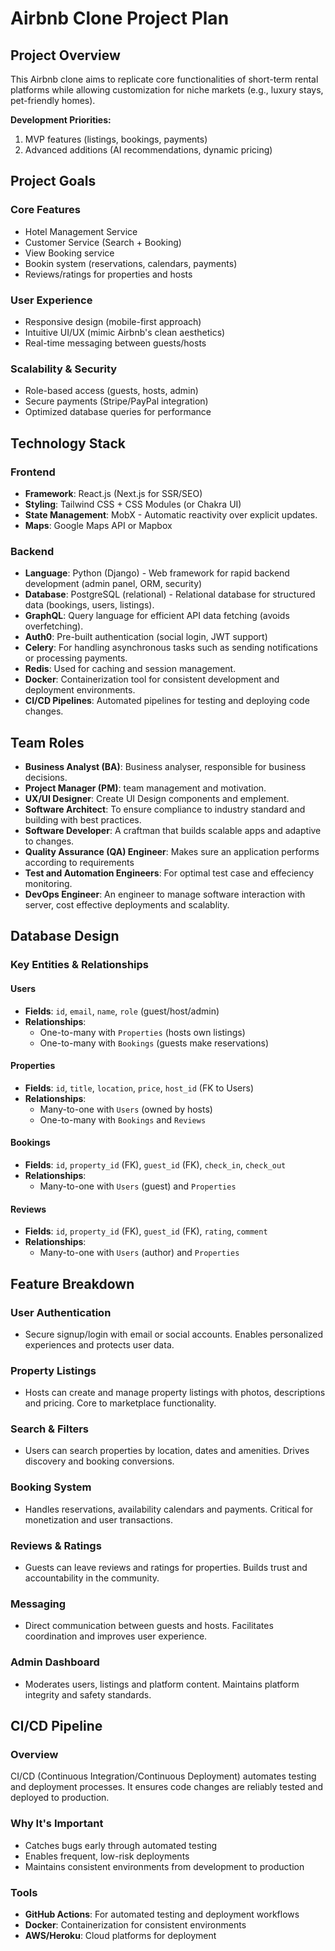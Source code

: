 # Airbnb Clone Project Plan


## Project Overview

This Airbnb clone aims to replicate core functionalities of short-term rental platforms while allowing customization for niche markets (e.g., luxury stays, pet-friendly homes).

**Development Priorities:**

1. MVP features (listings, bookings, payments)
2. Advanced additions (AI recommendations, dynamic pricing)

## Project Goals

### Core Features
- Hotel Management Service
- Customer Service (Search + Booking)
- View Booking service
- Bookin system (reservations, calendars, payments)
- Reviews/ratings for properties and hosts

### User Experience
- Responsive design (mobile-first approach)
- Intuitive UI/UX (mimic Airbnb's clean aesthetics)
- Real-time messaging between guests/hosts

### Scalability & Security
- Role-based access (guests, hosts, admin)
- Secure payments (Stripe/PayPal integration)
- Optimized database queries for performance

## Technology Stack

### Frontend
- **Framework**: React.js (Next.js for SSR/SEO)
- **Styling**: Tailwind CSS + CSS Modules (or Chakra UI)
- **State Management**: MobX - Automatic reactivity over explicit updates.
- **Maps**: Google Maps API or Mapbox

### Backend
- **Language**: Python (Django) - Web framework for rapid backend development (admin panel, ORM, security)
- **Database**: PostgreSQL (relational) - Relational database for structured data (bookings, users, listings).
- **GraphQL**: Query language for efficient API data fetching (avoids overfetching).
- **Auth0**: Pre-built authentication (social login, JWT support)
- **Celery**: For handling asynchronous tasks such as sending notifications or processing payments.
- **Redis**: Used for caching and session management.
- **Docker**: Containerization tool for consistent development and deployment environments.
- **CI/CD Pipelines**: Automated pipelines for testing and deploying code changes.

## Team Roles
- **Business Analyst (BA)**: Business analyser, responsible for business decisions.
- **Project Manager (PM)**: team management and motivation.
- **UX/UI Designer**: Create UI Design components and emplement.
- **Software Architect**: To ensure compliance to industry standard and building with best practices.
- **Software Developer**: A craftman that builds scalable apps and adaptive to changes.
- **Quality Assurance (QA) Engineer**: Makes sure an application performs according to requirements
- **Test and Automation Engineers**: For optimal test case and effeciency monitoring.
- **DevOps Engineer**: An engineer to manage software interaction with server, cost effective deployments and scalablity.


## Database Design

### Key Entities & Relationships

#### Users
- **Fields**: `id`, `email`, `name`, `role` (guest/host/admin)  
- **Relationships**:  
  - One-to-many with `Properties` (hosts own listings)  
  - One-to-many with `Bookings` (guests make reservations)  

#### Properties
- **Fields**: `id`, `title`, `location`, `price`, `host_id` (FK to Users)  
- **Relationships**:  
  - Many-to-one with `Users` (owned by hosts)  
  - One-to-many with `Bookings` and `Reviews`  

#### Bookings
- **Fields**: `id`, `property_id` (FK), `guest_id` (FK), `check_in`, `check_out`  
- **Relationships**:  
  - Many-to-one with `Users` (guest) and `Properties`  

#### Reviews
- **Fields**: `id`, `property_id` (FK), `guest_id` (FK), `rating`, `comment`  
- **Relationships**:  
  - Many-to-one with `Users` (author) and `Properties`  

## Feature Breakdown

### User Authentication
- Secure signup/login with email or social accounts. Enables personalized experiences and protects user data.

### Property Listings
- Hosts can create and manage property listings with photos, descriptions and pricing. Core to marketplace functionality.

### Search & Filters
- Users can search properties by location, dates and amenities. Drives discovery and booking conversions.

### Booking System
- Handles reservations, availability calendars and payments. Critical for monetization and user transactions.

### Reviews & Ratings
- Guests can leave reviews and ratings for properties. Builds trust and accountability in the community.

### Messaging
- Direct communication between guests and hosts. Facilitates coordination and improves user experience.

### Admin Dashboard
- Moderates users, listings and platform content. Maintains platform integrity and safety standards.

## CI/CD Pipeline

### Overview
CI/CD (Continuous Integration/Continuous Deployment) automates testing and deployment processes. It ensures code changes are reliably tested and deployed to production.

### Why It's Important
- Catches bugs early through automated testing  
- Enables frequent, low-risk deployments  
- Maintains consistent environments from development to production  

### Tools  
- **GitHub Actions**: For automated testing and deployment workflows  
- **Docker**: Containerization for consistent environments  
- **AWS/Heroku**: Cloud platforms for deployment  